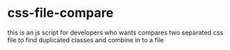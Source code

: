 # css-file-compare
this is an js script for developers who wants compares two separated css file to find duplicated classes and combine in to a file
